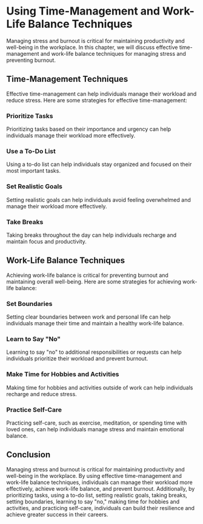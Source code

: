 Using Time-Management and Work-Life Balance Techniques
==============================================================================================

Managing stress and burnout is critical for maintaining productivity and well-being in the workplace. In this chapter, we will discuss effective time-management and work-life balance techniques for managing stress and preventing burnout.

Time-Management Techniques
--------------------------

Effective time-management can help individuals manage their workload and reduce stress. Here are some strategies for effective time-management:

### Prioritize Tasks

Prioritizing tasks based on their importance and urgency can help individuals manage their workload more effectively.

### Use a To-Do List

Using a to-do list can help individuals stay organized and focused on their most important tasks.

### Set Realistic Goals

Setting realistic goals can help individuals avoid feeling overwhelmed and manage their workload more effectively.

### Take Breaks

Taking breaks throughout the day can help individuals recharge and maintain focus and productivity.

Work-Life Balance Techniques
----------------------------

Achieving work-life balance is critical for preventing burnout and maintaining overall well-being. Here are some strategies for achieving work-life balance:

### Set Boundaries

Setting clear boundaries between work and personal life can help individuals manage their time and maintain a healthy work-life balance.

### Learn to Say "No"

Learning to say "no" to additional responsibilities or requests can help individuals prioritize their workload and prevent burnout.

### Make Time for Hobbies and Activities

Making time for hobbies and activities outside of work can help individuals recharge and reduce stress.

### Practice Self-Care

Practicing self-care, such as exercise, meditation, or spending time with loved ones, can help individuals manage stress and maintain emotional balance.

Conclusion
----------

Managing stress and burnout is critical for maintaining productivity and well-being in the workplace. By using effective time-management and work-life balance techniques, individuals can manage their workload more effectively, achieve work-life balance, and prevent burnout. Additionally, by prioritizing tasks, using a to-do list, setting realistic goals, taking breaks, setting boundaries, learning to say "no," making time for hobbies and activities, and practicing self-care, individuals can build their resilience and achieve greater success in their careers.
